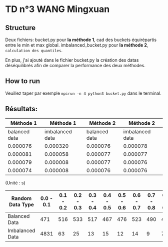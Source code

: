 # TD n°3 WANG Mingxuan
## Structure
Deux fichiers:
bucket.py pour **la méthode 1**, cad des buckets équirépartis entre le min et max global.
imbalanced_bucket.py pour **la méthode 2**, `calculation des quantiles`.

En plus, j'ai ajouté dans le fichier bucket.py la création des datas déséquilibrés afin de comparer la performance des deux méthodes.

## How to run
Veuillez taper par exemple `mpirun -n 4 python3 bucket.py` dans le terminal.

## Résultats:



| Méthode 1 | Méthode 1 | Méthode 2 | Méthode 2 |
|--------------------------|----------------------------|--------------------------|----------------------------|
| balanced data            | imbalanced data            | balanced data            | imbalanced data            |
| 0.000076                 | 0.000320                   | 0.000076                 | 0.000078                   |
| 0.000081                 | 0.000058                   | 0.000077                 | 0.000077                   |
| 0.000079                 | 0.000008                   | 0.000077                 | 0.000076                   |
| 0.000074                 | 0.000008                   | 0.000076                 | 0.000076                   |
(Unité : s)

| Random Data Type  | 0.0 - 0.1 | 0.1 - 0.2 | 0.2 - 0.3 | 0.3 - 0.4 | 0.4 - 0.5 | 0.5 - 0.6 | 0.6 - 0.7 | 0.7 - 0.8 | 0.8 - 0.9 | 0.9 - 1.0 |
|------------------|-----------|-----------|-----------|-----------|-----------|-----------|-----------|-----------|-----------|-----------|
| Balanced Data| 471       | 516       | 533       | 517       | 467       | 476       | 523       | 490       | 491       | 516       |
| Imbalanced Data| 4831     | 63        | 25        | 13        | 15        | 12        | 14        | 9         | 7         | 11        |
